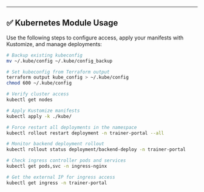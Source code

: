 ---

## ✅ Kubernetes Module Usage

Use the following steps to configure access, apply your manifests with Kustomize, and manage deployments:

```bash
# Backup existing kubeconfig
mv ~/.kube/config ~/.kube/config_backup

# Set kubeconfig from Terraform output
terraform output kube_config > ~/.kube/config
chmod 600 ~/.kube/config

# Verify cluster access
kubectl get nodes

# Apply Kustomize manifests
kubectl apply -k ./kube/

# Force restart all deployments in the namespace
kubectl rollout restart deployment -n trainer-portal --all

# Monitor backend deployment rollout
kubectl rollout status deployment/backend-deploy -n trainer-portal

# Check ingress controller pods and services
kubectl get pods,svc -n ingress-nginx

# Get the external IP for ingress access
kubectl get ingress -n trainer-portal
